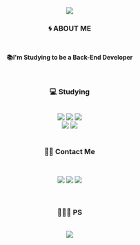 
<div align=center>
<img src="https://capsule-render.vercel.app/api?type=waving&color=ECCEF5&height=200&section=header&text=Welcome&fontSize=70&animation=blinking&fontColor=FFFFFF&desc=My%20GitHub&descSize=30&descAlign=80"% />
</div>

<div align=center>
  
### 🌀 ABOUT ME
<br>
  
**📚I'm Studying to be a Back-End Developer**



<div align=center>
<br>
<div align=center>
  
### 💻 Studying

  <br>
  
<img src="https://img.shields.io/badge/java-007396?style=for-the-badge&logo=java&logoColor=white">
<img src="https://img.shields.io/badge/spring-6DB33F?style=for-the-badge&logo=spring&logoColor=white">
<img src="https://img.shields.io/badge/springboot-6DB33F?style=for-the-badge&logo=springboot&logoColor=white">
<br>
 
<img src="https://img.shields.io/badge/mysql-4479A1?style=for-the-badge&logo=mysql&logoColor=white">
<img src="https://img.shields.io/badge/gradle-02303A?style=for-the-badge&logo=gradle&logoColor=white">
</div>

<br>


<div align=center>


### 🙌🏻 Contact Me
  
<br>

<a href="https://inkyu-yoon.github.io/" target="_blank"><img src="https://img.shields.io/badge/🚀 My Blog-E6E6E6?style=for-the-badge&logo=github&logoColor=black"></a>
<a href="https://yinq.tistory.com/" target="_blank"><img src="https://img.shields.io/badge/🌀 PS Blog-E6E6E6?style=for-the-badge&logo=tistory&logoColor=black"></a>
<a href="mailto:tryingmybest24h@gmail.com" target="_blank"><img src="https://img.shields.io/badge/💌 Email-FA8258?style=for-the-badge&logo=gmail&logoColor=white"></a>
  
</div>


<br>

<div align=center>

### 👩🏻‍💻 PS
<br>

<img align='center' src="http://mazassumnida.wtf/api/v2/generate_badge?boj=tryingmybest24h">
  
  
  </div>
